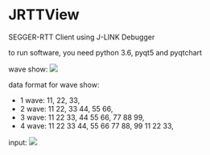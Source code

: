 # JRTTView
SEGGER-RTT Client using J-LINK Debugger

to run software, you need python 3.6, pyqt5 and pyqtchart

wave show:
![](https://github.com/XIVN1987/JRTTView/blob/master/截屏.gif)

data format for wave show:
+ 1 wave: 11, 22, 33,
+ 2 wave: 11 22, 33 44, 55 66,
+ 3 wave: 11 22 33, 44 55 66, 77 88 99,
+ 4 wave: 11 22 33 44, 55 66 77 88, 99 11 22 33,

input:
![](https://github.com/XIVN1987/JRTTView/blob/master/截屏.jpg)
